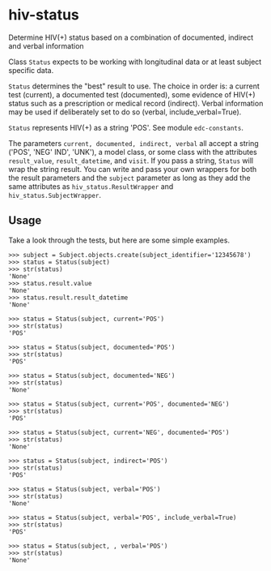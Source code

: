 # hiv-status

Determine HIV(+) status based on a combination of documented, indirect and verbal information

Class `Status` expects to be working with longitudinal data or at least subject specific data.

`Status` determines the "best" result to use. The choice in order is: a current test (current), a documented test (documented), some evidence of HIV(+) status such as a prescription or medical record (indirect). Verbal information may be used if deliberately set to do so (verbal, include_verbal=True).

`Status` represents HIV(+) as a string 'POS'. See module `edc-constants`.

The parameters `current, documented, indirect, verbal` all accept a string ('POS', 'NEG' IND', 'UNK'), a model class, or some class with the attributes `result_value`, `result_datetime`, and `visit`. If you pass a string, `Status` will wrap the string result. You can write and pass your own wrappers for both the result parameters and the `subject` parameter as long as they add the same attributes as `hiv_status.ResultWrapper` and `hiv_status.SubjectWrapper`.

Usage
-----

Take a look through the tests, but here are some simple examples.

	>>> subject = Subject.objects.create(subject_identifier='12345678')
	>>> status = Status(subject)
	>>> str(status)
	'None'
	>>> status.result.value
	'None'
	>>> status.result.result_datetime
	'None'

	>>> status = Status(subject, current='POS')
	>>> str(status)
	'POS'

	>>> status = Status(subject, documented='POS')
	>>> str(status)
	'POS'

	>>> status = Status(subject, documented='NEG')
	>>> str(status)
	'None'

	>>> status = Status(subject, current='POS', documented='NEG')
	>>> str(status)
	'POS'

	>>> status = Status(subject, current='NEG', documented='POS')
	>>> str(status)
	'None'

	>>> status = Status(subject, indirect='POS')
	>>> str(status)
	'POS'

	>>> status = Status(subject, verbal='POS')
	>>> str(status)
	'None'

	>>> status = Status(subject, verbal='POS', include_verbal=True)
	>>> str(status)
	'POS'

	>>> status = Status(subject, , verbal='POS')
	>>> str(status)
	'None'
	